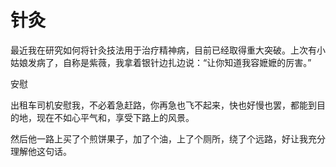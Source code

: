 # 针灸

最近我在研究如何将针灸技法用于治疗精神病，目前已经取得重大突破。上次有小姑娘发病了，自称是紫薇，我拿着银针边扎边说：“让你知道我容嬷嬷的厉害。” 

安慰 

出租车司机安慰我，不必着急赶路，你再急也飞不起来，快也好慢也罢，都能到目的地，现在不如心平气和，享受下路上的风景。 

然后他一路上买了个煎饼果子，加了个油，上了个厕所，绕了个远路，好让我充分理解他这句话。